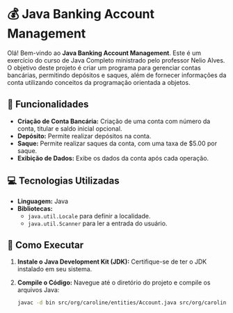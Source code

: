 # 💰 Java Banking Account Management

Olá! Bem-vindo ao **Java Banking Account Management**. Este é um exercício do curso de Java Completo ministrado pelo professor Nelio Alves. O objetivo deste projeto é criar um programa para gerenciar contas bancárias, permitindo depósitos e saques, além de fornecer informações da conta utilizando conceitos da programação orientada a objetos.

## 🚀 Funcionalidades

- **Criação de Conta Bancária:** Criação de uma conta com número da conta, titular e saldo inicial opcional.
- **Depósito:** Permite realizar depósitos na conta.
- **Saque:** Permite realizar saques da conta, com uma taxa de $5.00 por saque.
- **Exibição de Dados:** Exibe os dados da conta após cada operação.

## 💻 Tecnologias Utilizadas

- **Linguagem:** Java
- **Bibliotecas:**
  - `java.util.Locale` para definir a localidade.
  - `java.util.Scanner` para ler a entrada do usuário.

## 🔧 Como Executar

1. **Instale o Java Development Kit (JDK):** Certifique-se de ter o JDK instalado em seu sistema.

2. **Compile o Código:**
   Navegue até o diretório do projeto e compile os arquivos Java:
   ```bash
   javac -d bin src/org/caroline/entities/Account.java src/org/caroline/Main.java
